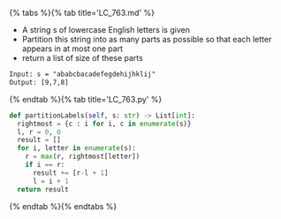 {% tabs %}{% tab title='LC_763.md' %}

* A string s of lowercase English letters is given
* Partition this string into as many parts as possible so that each letter appears in at most one part
* return a list of size of these parts

```txt
Input: s = "ababcbacadefegdehijhklij"
Output: [9,7,8]
```

{% endtab %}{% tab title='LC_763.py' %}

```py
def partitionLabels(self, s: str) -> List[int]:
  rightmost = {c : i for i, c in enumerate(s)}
  l, r = 0, 0
  result = []
  for i, letter in enumerate(s):
    r = max(r, rightmost[letter])
    if i == r:
      result += [r-l + 1]
      l = i + 1
  return result
```

{% endtab %}{% endtabs %}
